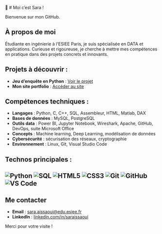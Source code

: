 👋 # Moi c’est Sara !

Bienvenue sur mon GitHub. 

## À propos de moi

Étudiante en ingénierie à l'ESIEE Paris, je suis spécialisée en DATA et applications.
Curieuse et rigoureuse, je cherche à mettre mes compétences en pratique dans des projets concrets et innovants.

## Projets à découvrir :

- **Jeu d’enquête en Python** : [Voir le projet](https://github.com/Yannick976/TBA)
- **Mon site portfolio** : [Accéder au site](https://saraaissaoui.github.io/mon-site/)
  
## Compétences techniques :

- **Langages** : Python, C, C++, SQL, Assembleur, HTML, Matlab, DAX  
- **Bases de données** : MySQL, PostgreSQL  
- **Outils data** : Power BI, Jupyter Notebook, Wireshark, Apache, GitHub, DevOps, suite Microsoft Office  
- **Concepts** : Machine learning, Deep Learning, modélisation de données  
- **Cybersécurité** : sécurisation des réseaux, cryptographie  
- **Environnement** : Linux, Git, Visual Studio Code

## Technos principales :

![Python](https://img.shields.io/badge/-Python-3776AB?style=flat-square&logo=python&logoColor=white)
![SQL](https://img.shields.io/badge/-SQL-4479A1?style=flat-square&logo=postgresql&logoColor=white)
![HTML5](https://img.shields.io/badge/-HTML5-E34F26?style=flat-square&logo=html5&logoColor=white)
![CSS3](https://img.shields.io/badge/-CSS3-1572B6?style=flat-square&logo=css3&logoColor=white)
![Git](https://img.shields.io/badge/-Git-F05032?style=flat-square&logo=git&logoColor=white)
![GitHub](https://img.shields.io/badge/-GitHub-181717?style=flat-square&logo=github&logoColor=white)
![VS Code](https://img.shields.io/badge/-VS_Code-007ACC?style=flat-square&logo=visual-studio-code&logoColor=white)
---
## Me contacter

- **Email** : sara.aissaoui@edu.esiee.fr 
- **LinkedIn** : [linkedin.com/in/saraissaoui](http://linkedin.com/in/sara-aissaoui-6b6b4a306)


Merci pour votre visite !
